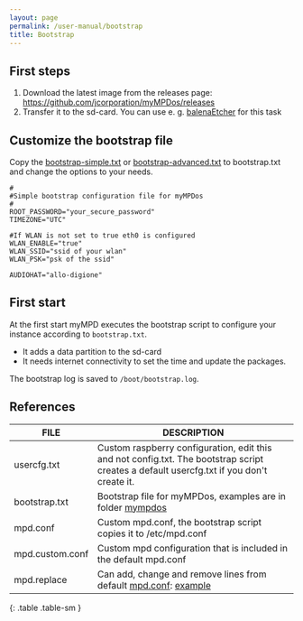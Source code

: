 ```yaml
---
layout: page
permalink: /user-manual/bootstrap
title: Bootstrap
---
```


## First steps

1. Download the latest image from the releases page: https://github.com/jcorporation/myMPDos/releases
2. Transfer it to the sd-card. You can use e. g. [balenaEtcher](https://www.balena.io/etcher/) for this task

## Customize the bootstrap file

Copy the [bootstrap-simple.txt](https://github.com/jcorporation/myMPDos/blob/master/mympdos/bootstrap-simple.txt) or [bootstrap-advanced.txt](https://github.com/jcorporation/myMPDos/blob/master/mympdos/bootstrap-advanced.txt) to bootstrap.txt and change the options to your needs.

```
#
#Simple bootstrap configuration file for myMPDos
#
ROOT_PASSWORD="your_secure_password"
TIMEZONE="UTC"

#If WLAN is not set to true eth0 is configured
WLAN_ENABLE="true"
WLAN_SSID="ssid of your wlan"
WLAN_PSK="psk of the ssid"

AUDIOHAT="allo-digione"
```

## First start

At the first start myMPD executes the bootstrap script to configure your instance according to `bootstrap.txt`.

- It adds a data partition to the sd-card
- It needs internet connectivity to set the time and update the packages.

The bootstrap log is saved to `/boot/bootstrap.log`.

## References

| FILE | DESCRIPTION |
| ---- | ----------- |
| usercfg.txt | Custom raspberry configuration, edit this and not config.txt. The bootstrap script creates a default usercfg.txt if you don't create it. |
| bootstrap.txt | Bootstrap file for myMPDos, examples are in folder [mympdos](https://github.com/jcorporation/myMPDos/tree/master/mympdos) |
| mpd.conf | Custom mpd.conf, the bootstrap script copies it to /etc/mpd.conf |
| mpd.custom.conf | Custom mpd configuration that is included in the default mpd.conf |
| mpd.replace | Can add, change and remove lines from default [mpd.conf](https://github.com/jcorporation/myMPDos/blob/master/mympdos/build/mympdos-base/mympdos-base-0.1.0/fs/etc/mympdos/templates/mympdos-mpd-stable.conf.tmpl): [example](https://github.com/jcorporation/myMPDos/blob/master/mympdos/mpd.replace) |
{: .table .table-sm }
